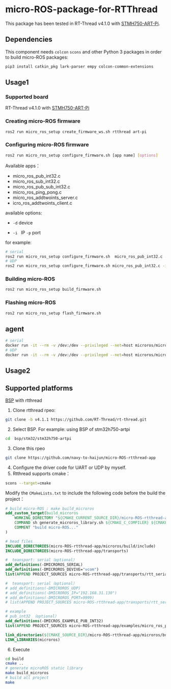 # micro-ROS-package-for-RTThread

This package has been tested in RT-Thread v4.1.0 with [STMH750-ART-Pi](https://github.com/RT-Thread-Studio/sdk-bsp-stm32h750-realthread-artpi).

## Dependencies

This component needs `colcon`  `scons` and other Python 3 packages in order to build micro-ROS packages:

```bash
pip3 install catkin_pkg lark-parser empy colcon-common-extensions
```

## Usage1

### Supported board

 RT-Thread v4.1.0 with [STMH750-ART-Pi](https://github.com/RT-Thread-Studio/sdk-bsp-stm32h750-realthread-artpi)

### Creating micro-ROS firmware 

```bash
ros2 run micro_ros_setup create_firmware_ws.sh rtthread art-pi
```

### Configuring micro-ROS firmware

```bash
ros2 run micro_ros_setup configure_firmware.sh [app name] [options]
```

Available apps：

* micro_ros_pub_int32.c
* micro_ros_sub_int32.c
* micro_ros_pub_sub_int32.c
* micro_ros_ping_pong.c
* micro_ros_addtwoints_server.c
* icro_ros_addtwoints_client.c

available options:

* `-d` device 

* `-i ` IP `-p` port

for example:

```bash
# serial
ros2 run micro_ros_setup configure_firmware.sh  micro_ros_pub_int32.c -d vcom
# UDP
ros2 run micro_ros_setup configure_firmware.sh micro_ros_pub_int32.c -i 192.168.31.130 -p 9999
```

### Building micro-ROS 

```bash
ros2 run micro_ros_setup build_firmware.sh
```

### Flashing micro-ROS 

```bash
ros2 run micro_ros_setup flash_firmware.sh
```

## agent

```bash
# serial
docker run -it --rm -v /dev:/dev --privileged --net=host microros/micro-ros-agent:galactic serial -D [DEVICE] -v6
# UDP
docker run -it --rm -v /dev:/dev --privileged --net=host microros/micro-ros-agent:galactic udp4 --port [PORT] -v6
```



## Usage2

## Supported platforms

[BSP](https://github.com/RT-Thread/rt-thread/tree/master/bsp) with rtthread

1. Clone rtthread rpeo:

```bash
git clone -b v4.1.1 https://github.com/RT-Thread/rt-thread.git
```

2. Select  BSP. For example: using  BSP of stm32h750-artpi 

```bash
cd  bsp/stm32/stm32h750-artpi
```

3. Clone this rpeo

```bash
git clone https://github.com/navy-to-haijun/micro-ROS-rtthread-app
```

4. Configure the driver code for UART or UDP by myself.
5. Rtthread supports cmake：

```bash
scons --target=cmake
```

Modify the `CMakeLists.txt` to include the following code before the build the project：

```cmake
# build micro-ROS : make build_microros
add_custom_target(build_microros
	WORKING_DIRECTORY "${CMAKE_CURRENT_SOURCE_DIR}/micro-ROS-rtthread-app/microros"
	COMMAND sh generate_microros_library.sh ${CMAKE_C_COMPILER} ${CMAKE_CXX_COMPILER} ${CMAKE_C_FLAGS} ${CMAKE_CXX_FLAGS}
	COMMENT "build micro-ROS..."
)

# head files
INCLUDE_DIRECTORIES(micro-ROS-rtthread-app/microros/build/include)
INCLUDE_DIRECTORIES(micro-ROS-rtthread-app/transports)

#  teansport: serial（optional）
add_definitions(-DMICROROS_SERIAL)
add_definitions(-DMICROROS_DEVIVE="vcom")
list(APPEND PROJECT_SOURCES micro-ROS-rtthread-app/transports/rtt_serial_transports.c)

#  teansport: serial（optional）
# add_definitions(-DMICROROS_UDP)
# add_definitions(-DMICROROS_IP="192.168.31.130")
# add_definitions(-DMICROROS_PORT=9999)
# list(APPEND PROJECT_SOURCES micro-ROS-rtthread-app/transports/rtt_serial_transports.c)

# example 
# pub_int32 （optional）
add_definitions(-DMICROS_EXAMPLE_PUB_INT32)
list(APPEND PROJECT_SOURCES micro-ROS-rtthread-app/examples/micro_ros_pub_int32.c)

link_directories(${CMAKE_SOURCE_DIR}/micro-ROS-rtthread-app/microros/build)
LINK_LIBRARIES(microros)
```

6. Execute

```bash
cd build
cmake ..
# generate microROS static library
make build_microros
# build all project
make
```

